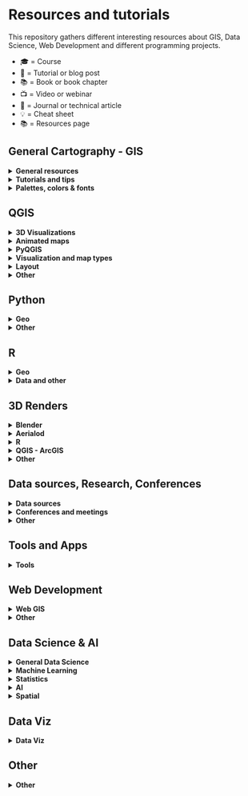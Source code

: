 # Resources and tutorials

This repository gathers different interesting resources about GIS, Data Science, Web Development and different programming projects.

-   🎓 = Course
-   📝 = Tutorial or blog post
-   📚 = Book or book chapter
-   📺 = Video or webinar
-   📜 = Journal or technical article
-   💡 = Cheat sheet
-   📚 = Resources page

## General Cartography - GIS 

<details> 
<summary><b> General resources </b></summary>
  
* :es: - [**Geoteca: repositorio de libros y herramientas GIS**](http://www.gisandbeers.com/geoteca-libros-herramientas-gis/) by **GIS and Beers** 📚
* [**Free GIS Tutorials**](https://www.husseinnasser.com/p/youtube.html?m=1) by **Hussein Nasser** 📚📺
* [**Open.gis.lab**](https://opengislab.com/) by **Stephanie Saephan** 📚
* [**GIS Cheatsheets**](https://github.com/DigitalDataServices/gis-cheatsheets/blob/master/README.md#table-of-contents) by **DigitalDataServices** 💡
</details>

<details>
<summary><b>Tutorials and tips</b></summary>

- [**How to make a beautiful map**](https://medium.com/@borism/how-to-make-a-beautiful-map-6d6776a20a48) by **Boris Müller** 📝Medium
- [**Shaded Relief Tutorials**](http://www.shadedrelief.com/tutorials.html) 📚 
- [**Relief Shading Techniques**](http://www.reliefshading.com/) 📚
- [**Imhoff-Like Topography Style**](https://www.esri.com/arcgis-blog/products/arcgis-pro/mapping/steal-this-imhof-like-topography-style-please/) by **John Nelson** - ESRI 📝
- [**Smart Type Halos in Photoshop and Illustrator**](https://somethingaboutmaps.wordpress.com/2018/10/28/smart-type-halos-in-photoshop-and-illustrator/amp/) by **Daniel Huffman** 📝
- [**Cartography Guide**](https://www.axismaps.com/guide/) by **Axis Maps** 📚
- [**GIS Programming Roadmap**](https://github.com/petedannemann/GIS-Programming-Roadmap/blob/master/README.md) by **Petedannemann** 📚 
- [**Tutorials animating in Houdini**](https://mapzilla.co.uk/tutorials) by **Mapzilla**
- [**ArcgisPro - Design a classic map**](https://www.esri.com/arcgis-blog/products/arcgis-pro/mapping/homage-to-a-classic-map/) by **John Nelson & Warren Davison** - ESRI 📝
- [**How to scale data**](https://earthobservatory.nasa.gov/blogs/elegantfigures/2014/07/29/adjusting-the-range-how-to-scale-data/?) by **The Earth Observatory** 📝
- [**ArcGis Blog - One minute map hacks**](https://www.esri.com/arcgis-blog/products/arcgis-pro/mapping/one-minute-map-hacks-41-45/) by **John Nelson** - ESRI 📚📺
</details>


<details>
  <summary><b>Palettes, colors & fonts</b> </summary>
  
* [**SciVisColor: Color tools and strategies**](https://sciviscolor.org/) by **TACC**
* [**Scientific Colour Maps**](http://www.fabiocrameri.ch/colourmaps.php) by **Fabio Crameri**
* [**Color Brewer Maps**](https://colorbrewer2.org) by **Cynthia Brewer, Mark Harrower & PSU**
* [**Chroma.js: Color Palette Helper**](https://gka.github.io/palettes) by **Gregor Aisch**
* [**Adobe Color Palette Generator**](https://color.adobe.com/create/color-wheel) by **Adobe**
* [**Color Picker for Data**](http://tristen.ca/hcl-picker/#/clh/9/0.32/590709/EAA489) by **Tristen Forsythe**
* [**Paletton: Color Scheme Designer**](http://www.paletton.com/)
* [**Bivariate Color Matrix Maps**](https://cartoscience.github.io/bivariate-color-matrix/) by **CartoScience**
* [**Your friendly guide to colors in Data Visualisation**](https://blog.datawrapper.de/colorguide/) by **Lisa Charlotte Rost**
* [**Cartography Font Collection**](https://www.typography.com/fonts/styles/cartography) by **Typography.com** 📚


</details>

## QGIS 

<details>
<summary><b>3D Visualizations</b></summary>

- [**3D DEM Visualization in QGIS**](https://opengislab.com/blog/2018/3/20/3d-dem-visualization-in-qgis-3) by **Open.gis.lab**
- [**Create hillshade 3D views of scanned topographical maps**](https://www.youtube.com/watch?v=dcx8-m2nHpI&feature=youtu.be) by **Hans van der Kwast** - 📺
</details>

<details>
<summary><b>Animated maps</b></summary>

- [**Animated Flight Maps QGIS**](https://spatialthoughts.com/2019/03/21/animated-flight-lines/amp/) by **Ujaval Gandhi**
- [**How to create an animation map using open source software**](https://www.geodose.com/2019/11/how-to-create-animation-map.html) by **Geodose**
- [**Almost Real Time Live Data Visualization in QGIS**](https://www.geodose.com/2020/09/realtime%20live%20data%20visualization%20qgis.html) by **Geodose**
- [**Animated routes with QGIS**](https://medium.com/@tjukanov/animated-routes-with-qgis-9377c1f16021) by **Topi Tjukanov** - 📝Medium
</details>

<details>
<summary><b>PyQGIS</b></summary>

- :es: - [**Instalar Librerias Externas Python en QGIS**](https://www.cursosgis.com/instalar-librerias-externas-de-python-en-qgis/) by **F.Raga - CursosGIS**
- [**Introduction to QGIS Python programming for non-programmers**](https://anitagraser.com/pyqgis-101-introduction-to-qgis-python-programming-for-non-programmers/) by **Anita Graser**
- [**Customizing QGIS with Python**](https://courses.spatialthoughts.com/pyqgis-in-a-day.html) by **Ujaval Gandhi** - 🎓
</details>

<details>
<summary><b>Visualization and map types</b></summary>

- [**Plugin QGIS Terrain Shading**](http://www.zoran-cuckovic.from.hr/QGIS-terrain-shading/) by **Zoran Cuckovi**
- [**Lego Map Style in QGIS**](https://medium.com/@andriyyaremenko/how-to-create-lego-map-style-in-qgis-a8ecf42d02ef) by **Andriy Yaramenko** - 📝Medium
- [**QGIS Hexagon Grid**](http://jonathansoma.com/lede/foundations-2018/qgis/grid/) by **Jonathan Soma**
- :es: - [**Generacion Isocronas utilizando plugins QGIS**](https://youtu.be/djN3NxyFcQQ) by **QGIS Latam** - 📺
- [**Bivariate choropleth maps in QGIS**](https://bnhr.xyz/2019/09/15/bivariate-choropleths-in-qgis.html) by **BNHR**
- [**Bivariate Choropleth Maps: A How-to Guide**](https://www.joshuastevens.net/cartography/make-a-bivariate-choropleth-map/) by **Joshua Stevens**
- :es: - [**Simbologia Multiple Mediante Expresiones**](https://geoinnova.org/blog-territorio/simbologia-multiple-en-qgis-mediante-expresiones/) by **P.Soriano - Geoinnova**
- [**Dynamic Elevation Profile Lines as Geometry Generator**](https://hannes.enjoys.it/blog/2019/09/dynamic-elevation-profile-lines-as-qgis-geometry-generator/) by **Hannes.enjoys.it**
- :es: - [**Cómo hacer una simulación de una vista nocturna con QGIS**](https://www.youtube.com/watch?v=EjBsPv9w_eI) by **Ángel Felicísimo** - 📺
- [**How to create a tasty monochrome hachure map in QGIS**](https://robinhawkes.com/blog/qgis-monochrome-hachures/) by **Robin Hawkes**
- :es: - [**Cómo elaborar mapas luminosos en QGIS**](http://www.gisandbeers.com/elaborar-mapas-luminosos-qgis-timemanager-firefly) by **GIS and Beers**
- :es: - [**Crear un mapa en forma de globo con QGIS**](https://www.unigis.es/crear-un-mapa-en-forma-de-globo-con-qgis/) by **UNIGIS**

</details>

<details>
<summary><b>Layout</b></summary>

- :it: - [**Report QGIS: Un esempio avanzato**](https://pigrecoinfinito.com/2018/12/11/report-qgis-un-esempio-avanzato/) by **Totò**
- [**QGIS Hub: Layout and Styles**](http://qgis-hub.fast-page.org/index.php)
- :es: - [**Dashboard con QGIS**](https://www.linkedin.com/pulse/taller-de-dashboard-con-qgis-desktop-mauricio-marquez/) by **Mauricio Marquez**
- [**Exploring Reports in QGIS**](https://north-road.com/2018/01/23/exploring-reports-in-qgis-3-0-the-ultimate-guide/) by **North Road**
</details>

<details>
<summary><b>Other</b></summary>

- :es: - [**Mejorando tu productividad cartográfica en QGIS**](https://youtu.be/8hNLuSVNQvY) by **P.Soriano - Geoinnova** - 📺
- [**Globe Projections and Insets in QGIS**](http://www.statsmapsnpix.com/2019/09/globe-projections-and-insets-in-qgis.html) by **Statsmapsnpix**
- [**QGIS Expressions Documentation**](https://gist.githack.com/ThomasG77/0c6862fb2b6b3fc301ea994733688ea5/raw/99ecc5e6127e7238814da330a4d5d0b9fa2afe4e/qgis-3-12-expressions-single-page.html)
- :es: - [**QGIS Intro to PostGIS**](https://www.youtube.com/watch?v=_EgtELrjLO4) by **Carlos López** - 📺
- [**QGIS Tutorials and Tips**](http://www.qgistutorials.com/en/) by **Ujaval Gandhi**
- [**QGIS Open Day 2021**](https://github.com/qgis/QGIS/wiki/QHF-January-2021#qgis-network-analysis) by **QHF 2021**
</details>

## Python  

<details>
<summary><b>Geo</b></summary>

- [**Introducing GEEMap in Python**](https://www.youtube.com/watch?v=h0pz3S6Tvx0&list=PLAxJ4-o7ZoPccOFv1dCwvGI6TYnirRTg3&index=1) by **Qiusheng Wu** - 📺
- [**Automating GIS Processes**](https://automating-gis-processes.github.io/site/) by **Digital Geography Lab - University of Helsinki**
- [**OSMnx Python for Street Networks**](https://geoffboeing.com/2016/11/osmnx-python-street-networks/) by **Geoff Boeing**
- [**OSMnx Isochrones**](http://kuanbutts.com/2017/12/16/osmnx-isochrones/) by **Kuan Butts**
- [**Geopyter - Geographical Python Teaching Resource**](https://github.com/pysal/geopyter/blob/master/README.md) by **PySal** - Github Repo
- [**Kepler.GL and JupyterNotebook - GeoSpatial Data Visualization**](https://towardsdatascience.com/kepler-gl-jupyter-notebooks-geospatial-data-visualization-with-ubers-opensource-kepler-gl-b1c2423d066f) by **Abdishakur** - 📝Medium
- [**Interactive Geospatial Data Visualization with Geoviews in Python**](https://towardsdatascience.com/interactive-geospatial-data-visualization-with-geoviews-in-python-7d5335c8efd1) by **Abdishakur** - Medium
- [**Urban Measuring Morphology Toolkit**](https://github.com/martinfleis/momepy/blob/master/README.md) by **UDSU & Geographic Data Science Lab** - Github Repo
- [**Awesome Earth Observation Code**](https://github.com/acgeospatial/awesome-earthobservation-code/blob/master/README.md) by **Andrew Cutts** - Github Repo
- [**EarthPy: Paquete de python para plotear y trabajar con datos espaciales**](https://mappinggis.com/2020/04/earthpy-un-paquete-de-python-para-plotear-y-trabajar-con-datos-espaciales/) by **Aurelio Morales - Mapping GIS**
- [**Maps in 2.5D with python geopandas**](https://medium.com/@gamoles/crea-un-mapa-en-proyeccion-2-5d-796ffd068e0d) by **Moyocoyani Molina** - 📝Medium
- [**Plotting large point CSV files quickly interactively**](https://anitagraser.com/2020/12/06/plotting-large-point-csv-files-quickly-interactively/amp/) by **Anitta Grasser**
- [**Calculating walk scores with python**](https://toarches.medium.com/calculating-walk-scores-with-python-7cea11813d4d) by **Ablajan Sulaiman** - 📝Medium
- :es: - [**Cómo construir una base de datos Postgis con Python y Geoalchemy**](https://gidahatari.com/ih-es/como-construir-una-base-de-datos-postgis-con-python-y-geoalchemy-con-conexion-a-qgis3-tutorial) by **Saul Montoya - Gidahatari**
- :es: - [**Delimitación de cuerpos de agua usando IA python y QGIS**](https://gidahatari.com/ih-es/delimitacion-de-cuerpos-de-agua-lagos-de-landsat-8-con-inteligencia-artificial-usado-python-y-qgis) by **Saul Montoya - Gidahatari**
- [**Analyze OpenStreetMap Data with OSMnx and OmniSci Free**](https://www.omnisci.com/blog/analyze-openstreetmap-data-with-osmnx-and-omnisci-free) by **Antonio Cotroneo - Omni Sci**
- [**Ridge Map Tutorial**](https://github.com/ColCarroll/ridge_map?) by **Colin Carroll** - Github Repo
- [**Analysing urban walkability with python and OSM**](https://www.gispo.fi/en/blog/analysing-urban-walkability-using-openstreetmap-and-python/) by **Eemil - Gispo Finland**
- [**Pretty maps: A minimal Python library to draw customized maps from OpenStreetMap data**](https://github.com/marceloprates/prettymaps) by **Marcelo Prates** - Github Repo
- [**Automating GIS Processes 2022**](https://autogis-site.readthedocs.io/en/latest/) by **Henrikki Tenkanen, Vuokko Heikinheimo, Håvard Wallin Aagesen, Christoph Fink**
</details>

<details>
<summary><b>Other </b></summary>

- [**Pandas Tips I wish I knew Before**](https://towardsdatascience.com/pandas-tips-i-wish-i-knew-before-ef4ea6a39e1a) by **Roman Orac** - 📝Medium
- [**Super-quick interactive data & parameter exploration**](https://anitagraser.com/2020/04/12/super-quick-interactive-data-parameter-exploration/amp/) by **Anitta Grasser**
- [**Data Analysis with Python Course 2020**](https://csmastersuh.github.io/data_analysis_with_python_2020/) by **Jarkko Toivonen - University of Helsinki** - 🎓
- [**Python Web Scraping with Scrapy**](https://www.youtube.com/playlist?list=PLhTjy8cBISEqkN-5Ku_kXG4QW33sxQo0t&app=desktop) by **Buildwithpython** - 📺
- [**Competitive Programming Course**](https://algo.is/) by **Bjarki Ágúst Guðmundsson** - 🎓
- [**70+ Python projects for beginners, intermediate and experienced developers**](https://www.theinsaneapp.com/2021/06/list-of-python-projects-with-source-code-and-tutorials.html) by **Insane**
</details>


## R 

<details>
<summary><b>Geo</b></summary>

- [**Z3tt - 2019 30DayMapChallenge (Maps Code)**](https://github.com/Z3tt/30DayMapChallenge) by **z3tt** - Github Repo
- [**Bob Rudis - 2019 30DayMapChallenge Tutorials**](https://rud.is/books/30-day-map-challenge/) by **Bob Rudis**
- [**Geocomputation with R**](https://geocompr.robinlovelace.net/) by **Robin Lovelace, Jakub Nowosad & Jannes Muenchow** - 📚
- :es: - [**Mapas de coropletas, cartogramas y animados en R**](https://mappinggis.com/2020/03/mapas-de-coropletas-cartogramas-y-mapas-animados-con-r/) by **Diana Alonso - MappingGIS**
- [**GEE in RStudio with Reticulate**](https://philippgaertner.github.io/2019/12/earth-engine-rstudio-reticulate) by **Philipp Gärtner**
- [**Pathtracing Neon Landscapes in R**](https://www.tylermw.com/pathtracing-neon-landscapes-in-r/) by **Tyler Morgan-Wall**
- :es: - [**Paquetes de R para GIS mas utilizados**](https://mappinggis.com/2019/12/los-paquetes-de-r-para-gis-mas-utilizados/) by **Aurelio Morales - MappingGIS**
- [**Introduction to Landscape Ecology with R**](https://r-spatialecology.github.io/ialena-2020/#1) by **Jakub Nowosad & Maximilian H.K. Hessebarth**
- [**RGEE example 1: Creating Static and Interactive Maps**](https://csaybar.github.io/blog/2020/06/10/rgee_01_worldmap/) by **Cesar Aybar**
- [**RGEE example 2: Satellite Image Preprocessing**](https://csaybar.github.io/blog/2020/06/15/rgee_02_io/) by **Cesar Aybar**
- [**Calculating distance from the see in R**](https://dominicroye.github.io/en/2019/calculating-the-distance-to-the-sea-in-r/) by **Dominic Royé**
- [**OSMR R Package**](https://github.com/rcarto/osrm) by **riatelab** - Github Repo
- [**Map my Run in R**](https://bryer.org/post/2021-02-15-map_my_run_in_r/) by **Jason Bryer**
- :es: - [**Mapa estilo Joy Plot con Qgis y R**](https://danielredondo.com/posts/20200125_joy_division/) by **Daniel Redondo]
- :es: - [**Visualizar crecimiento urbano en España con R**](https://dominicroye.github.io/es/2019/visualizar-el-crecimiento-urbano/) by **Dominic Royé**
- [**Climate animation of Mmaximum temperatures**](https://dominicroye.github.io/en/2020/climate-animation-of-maximum-temperatures/) by **Dominic Royé**
- [**Firefly Cartography**](https://dominicroye.github.io/en/2021/firefly-cartography/) by **Dominic Royé**
- [**R for Geographic Data Science**](https://sdesabbata.github.io/r-for-geographic-data-science/index.html) by **Steffano de Sabata** - 📚
- :fr: [**Faire des Cartograms dans R**](https://transcarto.github.io/rcartograms/TRANSCARTO_cartograms.html) by **BRONNER A.C. & LAMBERT N.** - 📚
- [**Climate animation of maximum temperatures**](https://dominicroye.github.io/en/2020/climate-animation-of-maximum-temperatures/) by **Dominic Royé**
- :es: [**Mapa dasimétrico bivariante**](https://dominicroye.github.io/es/2021/mapa-dasim%C3%A9trico-bivariante/) by **Dominic Royé**
</details>

<details>
<summary><b>Data and other</b></summary>

- [**GGplot Tutorial: Evolution of a ggplot**](https://cedricscherer.netlify.com/2019/05/17/the-evolution-of-a-ggplot-ep.-1/) by **Cédric Scherer**
- [**How to interactively position Legend and Layout Elements**](https://rgeomatic.hypotheses.org/1837) by **Timothée Giraud**
- [**gkaramanis Tidy Tuesday (Examples)**](https://github.com/gkaramanis/tidytuesday) by **gkaramanis** - Github Repo
- [**DataViz Classes**](https://datavizm20.classes.andrewheiss.com/) by **Andre Wheiss**
- [**Road2R: List Awesome R Libraries**](https://github.com/Ronlee12355/Road2R) by **Ronlee12355** - Github Repo
- [**Autoplotly Library: Automatic Generation of Interactive Visualizations**](https://github.com/terrytangyuan/autoplotly) by **terrytangyuan** - Github Repo
- [**Animate Graphs in R: Make Gorgeous Animated Plots with gganimate**](https://www.youtube.com/watch?v=SnCi0s0e4Io) by **Dataslice** - 📺
- :es: - [**Acceder a Tweets desde R**](https://geoinnova.org/blog-territorio/como-crear-una-app-de-twitter-para-poder-acceder-a-tweets-a-traves-de-r/) by **GeoInnova**
- [**My visual CV in R**](https://adomingues.github.io/2020/11/25/visual-cv/) by **Antonio Domingues**
- [**ggplot Wizardry: My Favorite Tricks and Secrets for Beautiful Plots in R**](https://github.com/Z3tt/OutlierConf2021) by **z3tt** - Github
- [**Intro to R for Journalists - How to find great stories in data**](https://journalismcourses.org/course/intro-to-r-for-journalists-how-to-find-great-stories-in-data/) by **Knight Center**
- :es: - [**Crear animaciones con R y gganimate**](https://anderfernandez.com/blog/como-crear-animaciones-en-r-con-gganimate/) by **Ander Fernández**
- :es: - [**R para DataViz**](https://rdataviz.luzfrias.com/) by **Luz Frias**

</details>

## 3D Renders 

<details>
<summary><b>Blender</b></summary>

- [**Blender Relief Tutorial: Blender Basics**](https://somethingaboutmaps.wordpress.com/blender-relief-tutorial-blender-basics) by **Daniel Huffman**
- [**Creating Shaded Relief in Blender**](https://somethingaboutmaps.wordpress.com/2017/11/16/creating-shaded-relief-in-blender) by **Daniel Huffman**
- [**Blender GIS (With OSM Data)**](https://youtu.be/YNtKnmRXVlo) by **Nicko16** - 📺
- [**Photorealistic Shaded Relief in Blender**](https://www.barthoekstra.com/blog/photo-realistic-shaded-relief-using-blender) by **Bart Hoekstra**
- [**How to create Isometric Camera for Architecture**](https://www.blender3darchitect.com/architectural-visualization/create-true-isometric-camera-architecture/) by **Allan Brito**
- [**Shaded Relief Maps in Blender**](https://github.com/JoeWDavies/geoblender) by **Joe W. Davies** - Github
- [**QGIS and Blender**](https://www.youtube.com/watch?v=AJJNX243k9E) by **Klass Karlsson** - 📺
- [**How to Create 3D Terrain with Google Maps and Blender**](https://www.youtube.com/watch?v=Mj7Z1P2hUWk) by **CG Geek** - 📺
- [**Create any City in Blender in 20 Minutes**](https://www.youtube.com/watch?v=NW_djQS_N8U) by **CG Geek** - 📺
- [**Blender GIS - introduction and complete workflow**](https://www.youtube.com/watch?v=u8Fg-u-VWUE) by **4D Research Lab** - 📺
- [**Blender GIS: animating a digital elevation model**](https://www.youtube.com/watch?v=ch46g-iZDUg) by **4D Research Lab** - 📺
- [**Tactile Topography: New Heights for Old Maps**](https://www.joshuastevens.net/blog/tactile-topography/) by **Joshua Stevens**
- [**Tutorial: Maps and Terrain Models**](https://sketchfab.com/blogs/community/tutorial-maps-terrain-models-owen-powell/) by **Owen Powell**
- [**Using Blender as a GIS Visualisation Tool**](https://locative.dev/assignment/2021/02/10/assignment-2/) by **Amber Peek**
- [**Updating a Historical USGS Map with Data from NASA**](https://80.lv/articles/updating-a-historical-usgs-map-with-data-from-nasa/) by **Thomas Flynn**
- [**Artistic Coding in Blender**](https://www.youtube.com/watch?v=r8hqLh_HE08) by **David Mignot** - 📺
- :es: - [**Descargar areas de Google Maps 3D**](https://twitter.com/kohantoys/status/1327350941327249408?s=19) by **Kohantoys** - Twitter
- [**How to Make Earth in Blender (Cycles)**](https://www.youtube.com/watch?v=9Q8PwcDzb8Y) by **Blender Guru** - 📺
- [**How to Make a 3D Map in Blender**](https://wesleybarrgis.wordpress.com/2020/05/19/how-to-make-a-3d-map-in-blender/) by **Wesley Barr**
- :es: - [**Como hacer mapas antiguos en 3D molones**](https://www.youtube.com/watch?v=LgFN4YI8CqE) by **GISTEKA** - 📺
</details>

<details>
<summary><b>Aerialod</b></summary>

- [**3D Landscape with Aerialod**](http://www.statsmapsnpix.com/2020/03/making-3d-landscape-and-city-models.html) by **ALasdair Rae**
- [**Population Density 3D QGIS+Aerialod**](http://www.statsmapsnpix.com/2020/04/population-density-in-europe.html) by **ALasdair Rae**
- [**Idiots Guide to making 3D maps**](https://victimofmaths.github.io/posts/2020/11/3D%20map%20tutorial/) by **Colin Angus**
</details>

<details>
<summary><b>R</b></summary>

- [**Creating 2D and 3D visualizations with rayshader**](https://opentopography.org/blog/creating-2d-and-3d-visualizations-rayshader) by **Nat Quinn**
- [**Step by step 3D render maps with satellite imagery in R**](https://www.tylermw.com/a-step-by-step-guide-to-making-3d-maps-with-satellite-imagery-in-r/) by **Tyler Morgan-Wall**
</details>

<details>
<summary><b>QGIS - ArcGIS</b></summary>

- [**Creating 3D vintage topo maps in ArcGIS Pro - lessons learnt**](https://urbandatapalette.com/post/2021-06-3d-topo-map-notes/) by **Urban Data Palette**
- [**Hillshade 3D of Scanned Topographic Maps in QGIS**](https://youtu.be/dcx8-m2nHpI) by **Hans van der Kwast** - 📺
</details>

<details>
<summary><b>Other</b></summary>

- [**3D Realistic Online Renderer**](https://w3reality.github.io/three-geo/examples/geo-viewer/io/index.html) by **w3reality**
- [**Create DEM and Hillshade from anywhere**](https://terradactile.sparkgeo.com/) by **Terradactile**
- [**Google Earth Web**](https://earth.google.com/web/) by **Google**
- [**3D Glasses Analagryph / Crossview - 3D Map**](https://steveattewell.com/stereomap/) by **Steve Attewell**
- :es: - [**Crear Sección Transversal 3D con Inkscape**](https://geoinnova.org/blog-territorio/como-crear-una-seccion-transversal-3d-fotorrealista-con-inkscape/) by **GeoInnova**
- [**Getting Started with web 3D ArcGIS JavaScript API: create a globe visualization of places you've been to**](https://github.com/RalucaNicola/get-started-arcgis-js-api/blob/master/README.md) by **Raluca Nicola** - Github Repo
- [**Rendering semi-realistic Landscapes in the browser**](https://nathanpointer.com/blog/landscapes/) by **Nathan Pointer**
</details>

## Data sources, Research, Conferences

<details>
<summary><b>Data sources</b></summary>

- [**Free GIS Data**](http://freegisdata.rtwilson.com/) by **Robin Wilson**
- :es: - [**10 Fuentes de datos GIS gratis: raster y vectoriales**](https://mappinggis.com/2012/05/datos-cartograficos/) by **Aurelio Morales - MappingGIS**
- [**GIS Data Repositories**](https://docs.google.com/spreadsheets/d/1utQRlrX3lJniBjWE3rNjLZeTRsbjH-zdjxNmXhhvO9Q/htmlview) - Google Docs
- [**2600+ Open Data Portals Around the World**](https://opendatainception.io/) by **Opendatasoft** - Web-Map app
- [**Our World in Data**](https://ourworldindata.org/) by **OurWorldInData**
- [**Data is Plural Archive**](https://www.data-is-plural.com/archive/) 
- [**Public Data Sources**](https://docs.google.com/document/d/1Ads4XsCjXmDrdGRgfmm_OgRdpFcl6Qhs6SOllNGyq7Y/edit) - Google Docs
- [**Radiant ML Hub: cloud-based open library dedicated to Earth observation training data for use with ML algorithms**](https://mlhub.earth/) by **Radiant Earth Foundation**
- [**Global Ocean and Land Terrain Models - Bathymetry**](https://www.gebco.net/data_and_products/gridded_bathymetry_data/) by **GEBCO**
</details>

<details>
<summary><b>Conferences and meetings</b></summary>

- [**QGIS Open Day 2021**](https://github.com/qgis/QGIS/wiki/QHF-January-2021) by **qgis** - Github Repo
- [**FOSS4G 2019 Presentations**](https://github.com/os-geoinformatics/foss4g2019) by **os-geoinformatics** - Github Repo
- [**How to do Map Stuff 2020**](https://docs.google.com/spreadsheets/d/1TYCFBE5dnIW127Uu_aMVjWGJ_0vBB8RX-4UTqZDoric/edit#gid=0) - Google Docs
- [**QGIS User Conference 2019**](https://spatialthoughts.com/2019/03/08/qgis-user-conference-2019) by **SpatialThoughts**
- :es: - [**Repo Jornadas SIG Libre Sigte-UDG**](https://github.com/SIGTE-UdG/jornadassiglibre) by **SIGTE-UdG** - Github Repo
</details>

<details>
<summary><b>Other</b></summary>

- :es: - [**Tesis doctorales en España que incluyen SIG como termino principal 2015-2018**](http://www.nosolosig.com/articulos/1053-tesis-doctorales-en-espana-que-incluyen-sistemas-de-informacion-geografica-como-termino-principal-2015-2018) by **Nosolosig**
- [**Copernicus EU DEM**](https://land.copernicus.eu/imagery-in-situ/eu-dem/eu-dem-v1.1/view) by **Copernicus EU**
- [**30DayMapChallenge**](https://github.com/tjukanovt/30DayMapChallenge) by **tjukanovt** - Github Repo
- [**RS Index Database**](https://www.indexdatabase.de/) by **V. Henrich, G. Krauss, C. Götze & C. Sandow**
- [**A reproducible notebook to acquire, process and analyse satellite imagery**](https://openjournals.wu.ac.at/ojs/index.php/region/article/view/295) by **M. Chen, D. Fahrner, D. Arribas-Bel, & F. Rowe**
- [**Geographic Data Science with Python**](https://geographicdata.science/book/intro.html#) by **S.J. Rey, D. Arribas-Bel, & L.J. Wolf** - 📚
- [**GEE Custom Scripts**](https://github.com/sentinel-hub/custom-scripts) by **Sentinel-hub** - Github Repo
- [**Awesome Spectral Indices**](https://github.com/davemlz/awesome-spectral-indices) by **davemlz** - Github Repo
</details>


## Tools and Apps

<details>
  <summary><b>Tools</b> </summary>
  
* [**Intro to PostGIS**](https://postgis.net/workshops/postgis-intro/) by **PostGIS**
* [**Esri Sentinel Explorer**](https://sentinel2explorer.esri.com/)
* [**Create DEM and Hillshade from anywhere**](https://terradactile.sparkgeo.com/) by **Terradactile**
* [**CartoGrid - Create Grids and download**](https://cartogrid.vercel.app/) by **dbabbs**
* [**Automated Coastline Detection in GEE**](https://code.earthengine.google.co.in/c06179ff6575c0cedd66fa1cca6e4022) by **Ujaval Gandhi** - Google Earth Engine

</details>

## Web Development
<details>
  <summary><b>Web GIS</b> </summary>
  
* [**WebMapping Notes (Dani Arribas)**](http://darribas.org/wmn/) by **D. Arribas-Bel**
* [**WebMapping Workbook**](https://github.com/uwcartlab/webmapping) by **Roth RE, CM Sack, G Baldrica-Franklin, Y Chen, R Donohue, L Houtman, T Prestby, R Tolochko, & N Underwood** - Github Repo
- [**Getting Started with web 3D ArcGIS JavaScript API: create a globe visualization of places you've been to**](https://github.com/RalucaNicola/get-started-arcgis-js-api/blob/master/README.md) by **Raluca Nicola** - Github Repo
* [**Data Visualization with D3.js - Full Tutorial Course**](https://www.youtube.com/watch?v=_8V5o2UHG0E&list=WL&index=101&t=39244s) by **FreeCodeCamp** - 🎓📺
* :es: - [**Despliega tu mapa - Leaflet**](https://dcapillae.github.io/despliega-tu-mapa/) by **dcapillae**
* [**Frontend GIS Resources**](https://github.com/JoeWDavies/Frontend-GIS-Resources) by **Joe W. Davies** - Github Repo
* :es: - [**Crear un mapa web interactivo con D3**](https://www.unigis.es/mapa-web-interactivo-con-d3/) by **Josep Sitjar - UNIGIS**
* [**React Magnificent 3D EARTH with THREE.JS | Beginners w/ React-Three-Fiber**](https://www.youtube.com/watch?v=ymavtyRpT0E) by **Coder ONE**


</details>
<details>
  <summary><b>Other</b> </summary>
  
* :es: - [**Open Bootcamp**](https://campus.open-bootcamp.com/)
* [**Free Code Camp**](https://www.freecodecamp.org/) by 
</details>


## Data Science & AI

<details>
  <summary><b>General Data Science</b> </summary>
  
* :es: - [**Data Science Learning Path**](https://ds-path.netlify.app/) by **yesidays**
* [**R for Geographic Data Science**](https://sdesabbata.github.io/r-for-geographic-data-science/index.html) by **Steffano de Sabata** - 📚
* [**Geographic Data Science with Python**](https://geographicdata.science/book/intro.html#) by **S.J. Rey, D. Arribas-Bel & L.J. Wolf** - 📚
* [**Free Data Science Resources**](https://github.com/alastairrushworth/free-data-science) by **alastairrushworth** 
</details>

<details>
  <summary><b>Machine Learning</b> </summary>

* [**Probabilistic Machine Learning: An Introduction**](https://probml.github.io/pml-book/book1.html) by **Kevin Patrick Murphy** 📚
* [**Deploy Machine Learning Models With Django**](https://www.deploymachinelearning.com/) by **mljar**
</details>

<details>
  <summary><b>Statistics</b> </summary>

* [**Probabilistic Machine Learning: An Introduction**](https://probml.github.io/pml-book/book1.html) by **Kevin Patrick Murphy** 📚
* [**Bayesian Sats with R**](https://oliviergimenez.github.io/bayesian-stats-with-R/) by **Olivier Gimenez**
* [**Geostatistics Lessons**](http://www.geostatisticslessons.com/) by **Jared Deutsch**
</details>

<details>
  <summary><b>AI</b> </summary>

* [**AI Hub**](https://aihub.cloud.google.com/) by **Google**
* [**ChatGPT**](https://chat.openai.com/) by **Open AI**
</details>

<details>
  <summary><b>Spatial</b> </summary>

* [**How to: Sql guide for GIS Users**](https://www.helenmakesmaps.com/post/how-to-sql-a-guide-for-gis-users) by **Helen McKenzie**
</details>

## Data Viz

<details>
  <summary><b>Data Viz</b> </summary>
  
* [**Data Visualization with D3.js - Full Tutorial Course**](https://www.youtube.com/watch?v=_8V5o2UHG0E&list=WL&index=101&t=39244s) by **FreeCodeCamp** - 🎓📺
* [**Your friendly guide to colors in Data Visualisation**](https://blog.datawrapper.de/colorguide/) by **Lisa Charlotte Muth**
* [**Data Journalism and Visualization with free tools**](https://journalismcourses.org/course/data-journalism-and-visualization-with-free-tools/) by **Knight Center** - 🎓
* [**Data Visualization for Storytelling and Discovery**](https://journalismcourses.org/course/data-visualization-for-storytelling-and-discovery/) by **Knight Center** - 🎓
* [**How to embed visualizations in power point**](https://academy.datawrapper.de/article/269-how-to-embed-visualizations-in-powerpoint-presentations) by **Datawrapper**
* [**Fundamentals of Data Visualization**](https://clauswilke.com/dataviz/) by **Claus O. Wilke**
- :es: - [**R para DataViz**](https://rdataviz.luzfrias.com/) by **Luz Frias**

</details>

## Other

<details>
  <summary><b>Other</b> </summary>
  
* [**Public APIs**](https://github.com/public-apis/public-apis) by **public-apis** - Github Repo
* :es: - [**Crear Sección Transversal 3D con Inkscape**](https://geoinnova.org/blog-territorio/como-crear-una-seccion-transversal-3d-fotorrealista-con-inkscape/amp/#click=https://t.co/vEtYB7cYD4) by **GeoInnova**
* [**GIS IN SUSTAINABLE URBAN PLANNING AND MANAGEMENT: A GLOBAL PERSPECTIVE**](https://www.itc.nl/urbangis/) by **ITC**
* [**Portable Open Source GIS**](https://www.archaeogeek.com/blog/portable-gis-6-dot-0/) by **Archaeogeek**
* [**Collection of cities scripts that can be added to roads**](https://github.com/anvaka/city-script) by **anvaka** - Github Repo
* [**Programming Interview Questions (All languages)**](https://github.com/MaximAbramchuck/awesome-interview-questions) by **DopplerHQ** - Github Repo
* [**Serverless Stack - Free Step by Step Tutorials for creating full-stack apps**](https://serverless-stack.com/) by **SST**
* [**How to write an essay well**](https://www.julian.com/guide/write/intro) by **Julian Shapiro**
* [**High-Res 3D Human Digitization from a single image**](https://github.com/facebookresearch/pifuhd) by **facebookresearch** - Github Repo
* :es: - [**Apuntes de Topografía**](https://topografia2.com/apuntes-topografia/) by **Villamandos** 
* [**All things around maps**](https://github.com/ThomasG77/all-things-around-maps/) by **ThomasG77** - Github Repo
* [**Humanitarian OpenStreetMap**](https://tasks.hotosm.org/)

</details>
